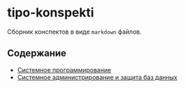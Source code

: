 # tipo-konspekti
Сборник конспектов в виде ``markdown`` файлов.

## Содержание
- [Системное программирование](./system-programming/)
- [Системное администрирование и защита баз данных](./system-administration-and-database-protection/)